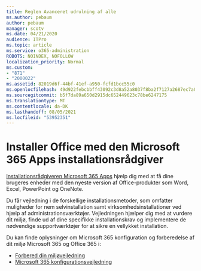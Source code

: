 ```yaml
---
title: Reglen Avanceret udrulning af alle
ms.author: pebaum
author: pebaum
manager: scotv
ms.date: 04/21/2020
audience: ITPro
ms.topic: article
ms.service: o365-administration
ROBOTS: NOINDEX, NOFOLLOW
localization_priority: Normal
ms.custom:
- "871"
- "2000022"
ms.assetid: 82019d6f-44bf-41ef-a950-fcfd1bcc55c0
ms.openlocfilehash: 49d922febcbbff43092c3d8a52a8037f8ba2f7127a2687ec7a85094c76e63400
ms.sourcegitcommit: b5f7da89a650d2915dc652449623c78be6247175
ms.translationtype: MT
ms.contentlocale: da-DK
ms.lasthandoff: 08/05/2021
ms.locfileid: "53952351"
---
```

# <a name="install-office-with-the-microsoft-365-apps-deployment-advisor"></a>Installer Office med den Microsoft 365 Apps installationsrådgiver

[Installationsrådgiveren Microsoft 365 Apps](https://go.microsoft.com/fwlink/?linkid=2145748) hjælp dig med at få dine brugeres enheder med den nyeste version af Office-produkter som Word, Excel, PowerPoint og OneNote.
  
Du får vejledning i de forskellige installationsmetoder, som omfatter muligheder for nem selvinstallation samt virksomhedsinstallationer ved hjælp af administrationsværktøjer. Vejledningen hjælper dig med at vurdere dit miljø, finde ud af dine specifikke installationskrav og implementere de nødvendige supportværktøjer for at sikre en vellykket installation.
  
Du kan finde oplysninger om Microsoft 365 konfiguration og forberedelse af dit miljø Microsoft 365 og Office 365 i:

- [Forbered din miljøvejledning](https://go.microsoft.com/fwlink/?linkid=2005213)
- [Microsoft 365 konfigurationsvejledning](https://go.microsoft.com/fwlink/?linkid=2072646)
